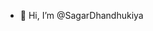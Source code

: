 - 👋 Hi, I’m @SagarDhandhukiya


<!---
SagarDhandhukiya/SagarDhandhukiya is a ✨ special ✨ repository because its `README.md` (this file) appears on your GitHub profile.
You can click the Preview link to take a look at your changes.
--->
